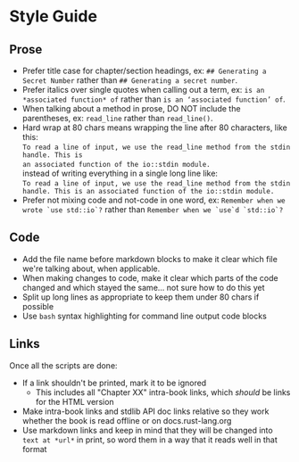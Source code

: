 # Style Guide

## Prose

- Prefer title case for chapter/section headings, ex: `## Generating a Secret
  Number` rather than `## Generating a secret number`.
- Prefer italics over single quotes when calling out a term, ex: `is an
  *associated function* of` rather than `is an ‘associated function’ of`.
- When talking about a method in prose, DO NOT include the parentheses, ex:
  `read_line` rather than `read_line()`.
- Hard wrap at 80 chars means wrapping the line after 80 characters, like this:<br>`To read a line of input, we use the read_line method from the stdin handle. This is` <br>
`an associated function of the io::stdin module.`<br>
 instead of writing everything in a single long line like:<br> `To read a line of input, we use the read_line method from the stdin handle. This is an associated function of the io::stdin module.
`
- Prefer not mixing code and not-code in one word, ex: ``Remember when we wrote
  `use std::io`?`` rather than ``Remember when we `use`d `std::io`?``

## Code

- Add the file name before markdown blocks to make it clear which file we're
  talking about, when applicable.
- When making changes to code, make it clear which parts of the code changed
  and which stayed the same... not sure how to do this yet
- Split up long lines as appropriate to keep them under 80 chars if possible
- Use `bash` syntax highlighting for command line output code blocks

## Links

Once all the scripts are done:

- If a link shouldn't be printed, mark it to be ignored
  - This includes all "Chapter XX" intra-book links, which _should_ be links
    for the HTML version
- Make intra-book links and stdlib API doc links relative so they work whether
  the book is read offline or on docs.rust-lang.org
- Use markdown links and keep in mind that they will be changed into `text at
  *url*` in print, so word them in a way that it reads well in that format
